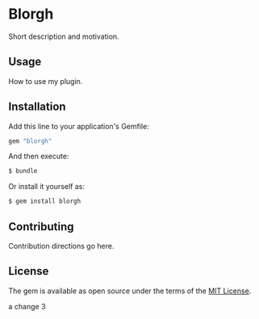 # Blorgh
Short description and motivation.

## Usage
How to use my plugin.

## Installation
Add this line to your application's Gemfile:

```ruby
gem "blorgh"
```

And then execute:
```bash
$ bundle
```

Or install it yourself as:
```bash
$ gem install blorgh
```

## Contributing
Contribution directions go here.

## License
The gem is available as open source under the terms of the [MIT License](https://opensource.org/licenses/MIT).

a change 3